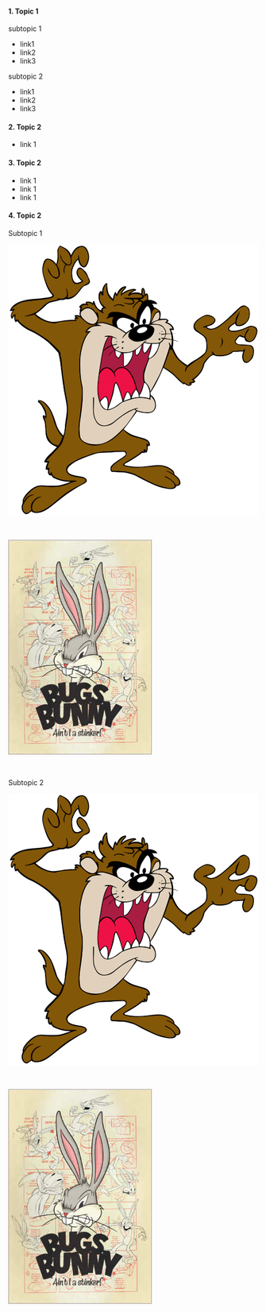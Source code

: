 #### 1. Topic 1

subtopic 1
* link1
* link2
* link3

subtopic 2
* link1
* link2
* link3


#### 2. Topic 2

* link 1


#### 3. Topic 2

* link 1
* link 1
* link 1


#### 4. Topic 2

Subtopic 1
<p><img src="img/img1.png" /></p><br />
<p><img src="img/img2.png" /></p><br />

Subtopic 2
<p><img src="img/img1.png" /></p><br />
<p><img src="img/img2.png" /></p><br />
